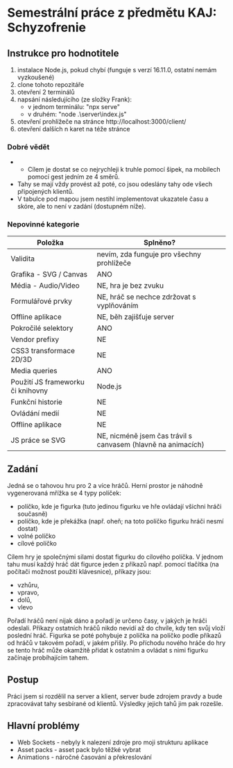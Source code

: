 #  Semestrální práce z předmětu KAJ: Schyzofrenie
## Instrukce pro hodnotitele
1. instalace Node.js, pokud chybí (funguje s verzí 16.11.0, ostatní nemám vyzkoušené)
2.	clone tohoto repozitáře
3. otevření 2 terminálů
4.	napsání následujícího (ze složky Frank):
	- v jednom terminálu: "npx serve"
	- v druhém: "node .\server\index.js"
5. otevření prohlížeče na stránce http://localhost:3000/client/
6. otevření dalších n karet na téže stránce

### Dobré vědět
- - Cílem je dostat se co nejrychleji k truhle pomocí šipek, na mobilech pomocí gest jedním ze 4 směrů.
- Tahy se mají vždy provést až poté, co jsou odeslány tahy ode všech připojených klientů.
- V tabulce pod mapou jsem nestihl implementovat ukazatele času a skóre, ale to není v zadání (dostupném níže).

### Nepovinné kategorie
|Položka         |Splněno?                       |
|----------------|-------------------------------|
|Validita |nevím, zda funguje pro všechny prohlížeče |
|Grafika - SVG / Canvas |ANO |
|Média - Audio/Video |NE, hra je bez zvuku |
|Formulářové prvky |NE, hráč se nechce zdržovat s vyplňováním |
|Offline aplikace |NE, běh zajišťuje server |
|Pokročilé selektory |ANO |
|Vendor prefixy |NE |
|CSS3 transformace 2D/3D |NE |
|Media queries |ANO |
|Použití JS frameworku či knihovny |Node.js |
|Funkční historie |NE |
|Ovládání medií |NE |
|Offline aplikace |NE |
|JS práce se SVG |NE, nicméně jsem čas trávil s canvasem (hlavně na animacích) |


## Zadání
Jedná se o tahovou hru pro 2 a více hráčů.
Herní prostor je náhodně vygenerovaná mřížka se 4 typy políček:
- políčko, kde je figurka (tuto jedinou figurku ve hře ovládají všichni hráči současně)
- políčko, kde je překážka (např. oheň; na toto políčko figurku hráči nesmí dostat)
- volné políčko
- cílové políčko

Cílem hry je společnými silami dostat figurku do cílového políčka.
V jednom tahu musí každý hráč dát figurce jeden z příkazů např. pomocí tlačítka (na počítači možnost použití klávesnice), příkazy jsou:
- vzhůru,
- vpravo,
- dolů,
- vlevo

Pořadí hráčů není nijak dáno a pořadí je určeno časy, v jakých je hráči odeslali.
Příkazy ostatních hráčů nikdo nevidí až do chvíle, kdy ten svůj vloží poslední hráč.
Figurka se poté pohybuje z políčka na políčko podle příkazů od hráčů v takovém pořadí, v jakém přišly.
Po příchodu nového hráče do hry se tento hráč může okamžitě přidat k ostatním a ovládat s nimi figurku začínaje probíhajícím tahem.

## Postup
Práci jsem si rozdělil na server a klient, server bude zdrojem pravdy a bude zpracovávat tahy sesbírané od klientů. Výsledky jejich tahů jim pak rozešle.

## Hlavní problémy
- Web Sockets - nebyly k nalezení zdroje pro moji strukturu aplikace
- Asset packs - asset pack bylo těžké vybrat
- Animations - náročné časování a překreslování
